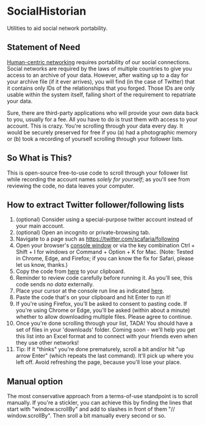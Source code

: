 # SocialHistorian
Utilities to aid social network portability.

## Statement of Need
[Human-centric networking](https://scafaria.com/planning-the-human-centric-web-1bcd2b275a81) requires portability of our social connections. Social networks are required by the laws of multiple countries to give you access to an archive of your data. However, after waiting up to a day for your archive file (if it ever arrives), you will find (in the case of Twitter) that it contains only IDs of the relationships that you forged. Those IDs are only usable within the system itself, falling short of the requirement to repatriate your data.

Sure, there are third-party applications who will provide your own data back to you, usually for a fee. All you have to do is trust them with access to your account. This is crazy. You're scrolling through your data every day. It would be securely preserved for free if you (a) had a photographic memory or (b) took a recording of yourself scrolling through your follower lists. 

## So What is This?
This is open-source free-to-use code to scroll through your follower list while recording the account names *solely for yourself*; as you'll see from reviewing the code, no data leaves your computer. 

## How to extract Twitter follower/following lists
1. (optional) Consider using a special-purpose twitter account instead of your main account.
2. (optional) Open an incognito or private-browsing tab. 
3. Navigate to a page such as https://twitter.com/scafaria/following
4. Open your browser's [console window](https://appuals.com/open-browser-console/) or via the key combination Ctrl + Shift + I for windows or Command + Option + K for Mac. (Note: Tested in Chrome, Edge, and Firefox; if you can know the fix for Safari, please let us know, thanks.)
5. Copy the code from [here](https://raw.githubusercontent.com/PositiveSumNet/SocialHistorian/main/Twitter/follows.txt) to your clipboard. 
6. Reminder to review code carefully before running it. As you'll see, this code sends *no data* externally. 
7. Place your cursor at the console run line as indicated [here](https://github.com/PositiveSumNet/SocialHistorian/issues/1).
8. Paste the code that's on your clipboard and hit Enter to run it!
9. If you're using Firefox, you'll be asked to consent to pasting code. If you're using Chrome or Edge, you'll be asked (within about a minute) whether to allow downloading multiple files. Please agree to continue.
10. Once you're done scrolling through your list, TADA! You should have a set of files in your 'downloads' folder. Coming soon - we'll help you get this list into an Excel format and to connect with your friends even when they use other networks!
11. Tip: If it "thinks" you're done prematurely, scroll a bit and/or hit "up arrow Enter" (which repeats the last command). It'll pick up where you left off. Avoid refreshing the page, because you'll lose your place.

## Manual option
The most conservative approach from a terms-of-use standpoint is to scroll manually. If you're a stickler, you can achieve this by finding the lines that start with
"window.scrollBy" and add to slashes in front of them "// window.scrollBy". Then sroll a bit manually every second or so. 
